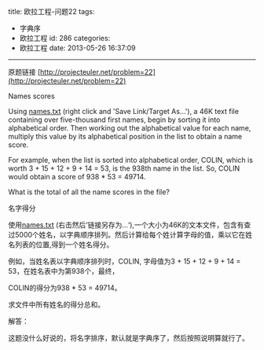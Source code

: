 title: 欧拉工程-问题22
tags:
  - 字典序
  - 欧拉工程
id: 286
categories:
  - 欧拉工程
date: 2013-05-26 16:37:09
---

原题链接 [http://projecteuler.net/problem=22](http://projecteuler.net/problem=22)


Names scores




Using [names.txt](http://projecteuler.net/project/names.txt) (right click and 'Save Link/Target As...'), a 46K text file containing over five-thousand first names, begin by sorting it into alphabetical order. Then working out the alphabetical value for each name, multiply this value by its alphabetical position in the list to obtain a name score.

For example, when the list is sorted into alphabetical order, COLIN, which is worth 3 + 15 + 12 + 9 + 14 = 53, is the 938th name in the list. So, COLIN would obtain a score of 938 * 53 = 49714.

What is the total of all the name scores in the file?

名字得分

使用[names.txt](http://projecteuler.net/project/names.txt) (右击然后’链接另存为...‘),一个大小为46K的文本文件，包含有查过5000个姓名，以字典顺序排列。然后计算给每个姓计算字母的值，乘以它在姓名列表的位置,得到一个姓名得分。

例如，当姓名表以字典顺序排列时，COLIN, 字母值为3 + 15 + 12 + 9 + 14 = 53，在姓名表中为第938个，最终，

COLIN的得分为938 * 53 = 49714。

求文件中所有姓名的得分总和。

解答：

这题没什么好说的，将名字排序，默认就是字典序了，然后按照说明算就行了。

